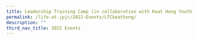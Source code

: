 ```yaml
---
title: Leadership Training Camp (in collaboration with Keat Hong Youth Network)
permalink: /life-at-jpjc/2022-Events/LTCkeathong/
description: ""
third_nav_title: 2022 Events
---
```

